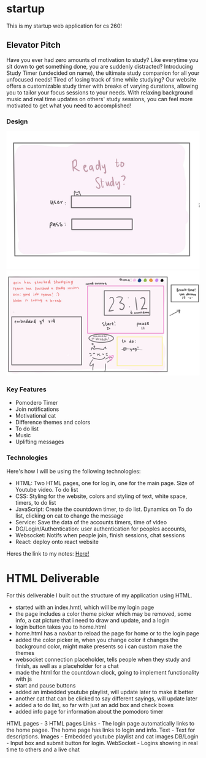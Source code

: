 # startup
This is my startup web application for cs 260!
## Elevator Pitch
  Have you ever had zero amounts of motivation to study? Like everytime you sit down to get something done, you are suddenly distracted? Introducing Study Timer (undecided on name), the ultimate study companion for all your unfocused needs! Tired of losing track of time while studying? Our website offers a customizable study timer with breaks of varying durations, allowing you to tailor your focus sessions to your needs. With relaxing background music and real time updates on others' study sessions, you can feel more motivated to get what you need to accomplished!
### Design

![Login](https://github.com/ryannpx/startup/blob/main/IMG_0472.jpg?raw=true)
![Home](https://github.com/ryannpx/startup/blob/main/IMG_0473.jpg?raw=true)

### Key Features
- Pomodero Timer 
- Join notifications
- Motivational cat
- Difference themes and colors
- To do list
- Music
- Uplifting messages

### Technologies
Here's how I will be using the following technologies:
- HTML: Two HTML pages, one for log in, one for the main page. Size of Youtube video. To do list
- CSS: Styling for the website, colors and styling of text, white space, timers, to do list
- JavaScript: Create the countdown timer, to do list. Dynamics on To do list, clicking on cat to change the message
- Service: Save the data of the accounts timers, time of video
- DG/Login/Authentication: user authentication for peoples accounts, 
- Websocket: Notifs when people join, finish sessions, chat sessions
- React: deploy onto react website 


Heres the link to my notes: [Here!](notes.md)


# HTML Deliverable
For this deliverable I built out the structure of my application using HTML.
- started with an index.hmtl, which will be my login page
- the page includes a color theme picker which may be removed, some info, a cat picture that i need to draw and update, and a login
- login button takes you to home.html
- home.html has a navbar to reload the page for home or to the login page
- added the color picker in, when you change color it changes the background color, might make presents so i can custom make the themes
- websocket connection placeholder, tells people when they study and finish, as well as a placeholder for a chat
- made the html for the countdown clock, going to implement functionality with js
- start and pause buttons
- added an imbedded youtube playlist, will update later to make it better
- another cat that can be clicked to say different sayings, will update later
- added a to do list, so far with just an add box and check boxes
- added info page for information about the pomodoro timer

HTML pages - 3 HTML pages
Links - The login page automatically links to the home pagee. The home page has links to login and info.
Text - Text for descriptions.
Images - Embedded youtube playlist and cat images
DB/Login - Input box and submit button for login. 
WebSocket - Logins showing in real time to others and a live chat

